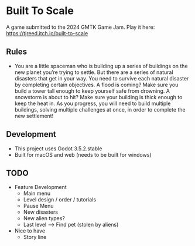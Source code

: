 # Built To Scale
A game submitted to the 2024 GMTK Game Jam.
Play it here: https://tjreed.itch.io/built-to-scale

## Rules
* You are a little spaceman who is building up a series of buildings on the new planet you’re trying to settle. But there are a series of natural disasters that get in your way. You need to survive each natural disaster by completing certain objectives. A flood is coming? Make sure you build a tower tall enough to keep yourself safe from drowning. A snowstorm is about to hit? Make sure your building is thick enough to keep the heat in. As you progress, you will need to build multiple buildings, solving multiple challenges at once, in order to complete the new settlement!

## Development
* This project uses Godot 3.5.2.stable
* Built for macOS and web (needs to be built for windows)

## TODO
* Feature Development
	* Main menu
	* Level design / order / tutorials
	* Pause Menu
	* New disasters 
	* New alien types?
	* Last level --> Find pet (stolen by aliens)
* Nice to have
	* Story line